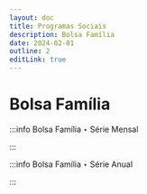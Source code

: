 ```yaml
---
layout: doc
title: Programas Sociais
description: Bolsa Família
date: 2024-02-01
outline: 2
editLink: true
---
```


<script setup>
import BolsaFamiliaBrasilMensal from '../components/BolsaFamiliaBrasilMensal.vue';
import BolsaFamiliaBrasilAnual from '../components/BolsaFamiliaBrasilAnual.vue';
</script>

# Bolsa Família

:::info Bolsa Família ‣ Série Mensal
<!-- <br /> -->
<BolsaFamiliaBrasilMensal />
:::

:::info Bolsa Família ‣ Série Anual
<!-- <br /> -->
<BolsaFamiliaBrasilAnual />
:::